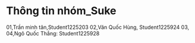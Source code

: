 # Thông tin nhóm_Suke
01,Trần minh tân,Student1225203
02,Văn Quốc Hùng, Student1225924
03,
04,Ngô Quốc Thắng: Student1225928
